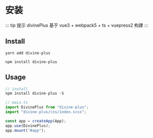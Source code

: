 # 安装

::: tip 提示
divinePlus 基于 vue3 + webpack5 + ts + vuepress2 构建
:::

## Install

<CodeGroup>
  <CodeGroupItem title="yarn">

```bash:no-line-numbers
yarn add divine-plus
```

  </CodeGroupItem>

  <CodeGroupItem title="npm" active>

```bash:no-line-numbers
npm install divine-plus
```

  </CodeGroupItem>
</CodeGroup>

## Usage

```js
// install
npm install divine-plus -S
```

```js
// main.ts
import DivinePlus from "divine-plus";
import "divine-plus/css/index.scss";

const app = createApp(App);
app.use(DivinePlus);
app.mount("#app");
```
